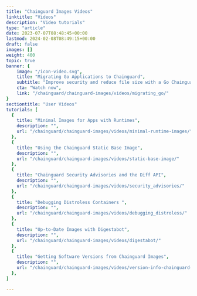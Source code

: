 ```yaml
---
title: "Chainguard Images Videos"
linktitle: "Videos"
description: "Video tutorials"
type: "article"
date: 2023-07-07T08:48:45+00:00
lastmod: 2024-02-08T08:49:15+00:00
draft: false
images: []
weight: 400
topic: true
banner: {
    image: "/icon-video.svg",
    title: "Migrating Go Applications to Chainguard",
    subtitle: "Improve security and reduce file size with a Go Chainguard Image",
    cta: "Watch now",
    link: "/chainguard/chainguard-images/videos/migrating_go/"
}
sectiontitle: "User Videos"
tutorials: [
  {
    title: "Minimal Images for Apps with Runtimes",
    description: "",
    url: "/chainguard/chainguard-images/videos/minimal-runtime-images/"
  },
  {
    title: "Using the Chainguard Static Base Image",
    description: "",
    url: "/chainguard/chainguard-images/videos/static-base-image/"
  },
  {
    title: "Chainguard Security Advisories and the Diff API",
    description: "",
    url: "/chainguard/chainguard-images/videos/security_advisories/"
  },
  {
    title: "Debugging Distroless Containers ",
    description: "",
    url: "/chainguard/chainguard-images/videos/debugging_distroless/"
  },
  {
    title: "Up-to-Date Images with Digestabot",
    description: "",
    url: "/chainguard/chainguard-images/videos/digestabot/"
  },
  {
    title: "Getting Software Versions from Chainguard Images",
    description: "",
    url: "/chainguard/chainguard-images/videos/version-info-chainguard-images/"
  },
]

---
```

